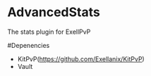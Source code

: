 # AdvancedStats
The stats plugin for ExellPvP

#Depenencies
* KitPvP(https://github.com/Exellanix/KitPvP)
* Vault

